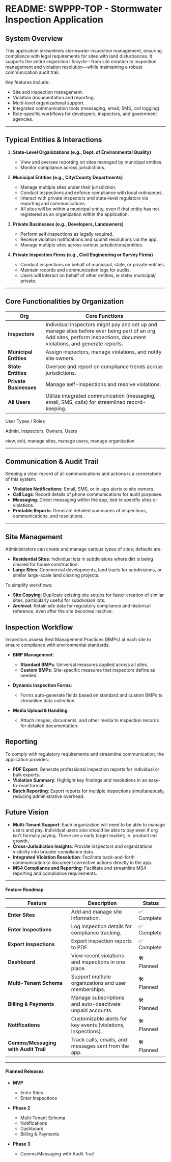 # README: SWPPP-TOP - Stormwater Inspection Application

## **System Overview**

This application streamlines stormwater inspection management, ensuring compliance with legal requirements for sites with land disturbances. It supports the entire inspection lifecycle—from site creation to inspection management and violation resolution—while maintaining a robust communication audit trail.

Key features include:
- Site and inspection management.
- Violation documentation and reporting.
- Multi-level organizational support.
- Integrated communication tools (messaging, email, SMS, call logging).
- Role-specific workflows for developers, inspectors, and government agencies.

---

## **Typical Entities & Interactions**

1. **State-Level Organizations (e.g., Dept. of Environmental Quality)**
   - View and oversee reporting on sites managed by municipal entities.
   - Monitor compliance across jurisdictions.

2. **Municipal Entities (e.g., City/County Departments)**
   - Manage multiple sites under their jurisdiction.
   - Conduct inspections and enforce compliance with local ordinances.
   - Interact with private inspectors and state-level regulators via reporting and communications.
   - All sites will be within a municipal entity, even if that entity has not registered as an organization within the application. 

3. **Private Businesses (e.g., Developers, Landowners)**
   - Perform self-inspections as legally required.
   - Receive violation notifications and submit resolutions via the app.
   - Manage multiple sites across various jurisdictions/entities.

4. **Private Inspection Firms (e.g., Civil Engineering or Survey Firms)**
   - Conduct inspections on behalf of municipal, state, or private entities.
   - Maintain records and communication logs for audits.
   - Users will interact on behalf of other entities, ie stste/ municipal/ private. 
---

## **Core Functionalities by Organization**

| Org                   | Core Functions                                                                 |
|------------------------|-------------------------------------------------------------------------------|
| **Inspectors**         | Individual inspectors might pay and set up and manage sites before ever being part of an org. Add sites, perform inspections, document violations, and generate reports.    |
| **Municipal Entities** | Assign inspectors, manage violations, and notify site owners.                 |
| **State Entities**     | Oversee and report on compliance trends across jurisdictions.                 |
| **Private Businesses** | Manage self-inspections and resolve violations.                              |
| **All Users**          | Utilize integrated communication (messaging, email, SMS, calls) for streamlined record-keeping. |

User Types / Roles

Admin, Inspectors, Owners, Users 

view, edit, manage sites, manage users, manage organization

---

## **Communication & Audit Trail**
Keeping a clear record of all communications and actions is a cornerstone of this system:
- **Violation Notifications**: Email, SMS, or in-app alerts to site owners.
- **Call Logs**: Record details of phone communications for audit purposes.
- **Messaging**: Direct messaging within the app, tied to specific sites or violations.
- **Printable Reports**: Generate detailed summaries of inspections, communications, and resolutions.

---
## **Site Management**
Administrators can create and manage various types of sites; defaults are:
- **Residential Sites**: Individual lots in subdivisions where dirt is being cleared for house construction.
- **Large Sites**: Commercial developments, land tracts for subdivisions, or similar large-scale land clearing projects.

To simplify workflows:
- **Site Copying**: Duplicate existing site setups for faster creation of similar sites, particularly useful for subdivision lots.
- **Archival**: Retain site data for regulatory compliance and historical reference, even after the site becomes inactive.

## **Inspection Workflow**
Inspectors assess Best Management Practices (BMPs) at each site to ensure compliance with environmental standards.
- **BMP Management**:
  - **Standard BMPs**: Universal measures applied across all sites.
  - **Custom BMPs**: Site-specific measures that inspectors define as needed.

- **Dynamic Inspection Forms**:
  - Forms auto-generate fields based on standard and custom BMPs to streamline data collection.

- **Media Upload & Handling**:
  - Attach images, documents, and other media to inspection records for detailed documentation.

## **Reporting**
To comply with regulatory requirements and streamline communication, the application provides:
- **PDF Export**: Generate professional inspection reports for individual or bulk exports.
- **Violation Summary**: Highlight key findings and resolutions in an easy-to-read format.
- **Batch Reporting**: Export reports for multiple inspections simultaneously, reducing administrative overhead.


## **Future Vision**
- **Multi-Tenant Support**: Each organization will need to be able to manage users and pay. Individual users also should be able to pay even if org isn't formally paying. These are a early target market; ie. product led growth.
- **Cross-Jurisdiction Insights**: Provide inspectors and organizations visibility into broader compliance data.
- **Integrated Violation Resolution**: Facilitate back-and-forth communication to document corrective actions directly in the app.
- **MS4 Compliance and Reporting**: Facilitate and streamline MS4 reporting and compliance requirements. 

---
#### **Feature Roadmap**

| Feature                         | Description                                                  | Status            |
|---------------------------------|--------------------------------------------------------------|-------------------|
| **Enter Sites**                 | Add and manage site information.                            | ✅ Complete       |
| **Enter Inspections**           | Log inspection details for compliance tracking.             | ✅ Complete    |
| **Export Inspections**          | Export inspection reports to PDF.                           | ✅ Complete    |
| **Dashboard**                   | View recent violations and inspections in one place.        | 🛠️ Planned    |
| **Multi-Tenant Schema**         | Support multiple organizations and user memberships.        | 🛠️ Planned        |
| **Billing & Payments**          | Manage subscriptions and auto-deactivate unpaid accounts.   | 🛠️ Planned        |
| **Notifications**               | Customizable alerts for key events (violations, inspections).| 🛠️ Planned       |
| **Comms/Messaging with Audit Trail** | Track calls, emails, and messages sent from the app.     | 🛠️ Planned        |

---

#### **Planned Releases**
- **MVP**
  - Enter Sites
  - Enter Inspections

- **Phase 2**
  - Multi-Tenant Schema
  - Notifications
  - Dashboard
  - Billing & Payments

- **Phase 3**
  - Comms/Messaging with Audit Trail
